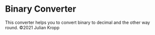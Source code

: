 # Binary Converter
 This converter helps you to convert binary to decimal and the other way round. ©2021 Julian Kropp
